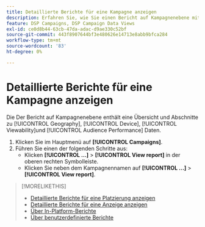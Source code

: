 ```yaml
---
title: Detaillierte Berichte für eine Kampagne anzeigen
description: Erfahren Sie, wie Sie einen Bericht auf Kampagnenebene mit Abschnitten zu Geografie, Gerät, Sichtbarkeit und Zielgruppenleistung öffnen.
feature: DSP Campaigns, DSP Campaign Data Views
exl-id: ce0d8b44-63cb-47da-adac-d9ae330c52bf
source-git-commit: 443f8907644bf3e480626e14713e8abb9bfca284
workflow-type: tm+mt
source-wordcount: '83'
ht-degree: 0%

---
```


# Detaillierte Berichte für eine Kampagne anzeigen

Die <!--legacy --> Der Bericht auf Kampagnenebene enthält eine Übersicht und Abschnitte zu [!UICONTROL Geography], [!UICONTROL Device], [!UICONTROL Viewability]und [!UICONTROL Audience Performance] Daten.

1. Klicken Sie im Hauptmenü auf **[!UICONTROL Campaigns]**.
1. Führen Sie einen der folgenden Schritte aus:
   * Klicken **[!UICONTROL ...]** > **[!UICONTROL View report]** in der oberen rechten Symbolleiste.
   * Klicken Sie neben dem Kampagnennamen auf  **[!UICONTROL ...]** > **[!UICONTROL View report]**.

>[!MORELIKETHIS]
>
>* [Detaillierte Berichte für eine Platzierung anzeigen](/help/dsp/campaign-management/placements/placement-view-report.md)
>* [Detaillierte Berichte für eine Anzeige anzeigen](/help/dsp/campaign-management/ads/ad-view-report.md)
>* [Über In-Platform-Berichte](/help/dsp/campaign-management/reports/campaign-reports-about.md)
>* [Über benutzerdefinierte Berichte](/help/dsp/reports/report-about.md)

